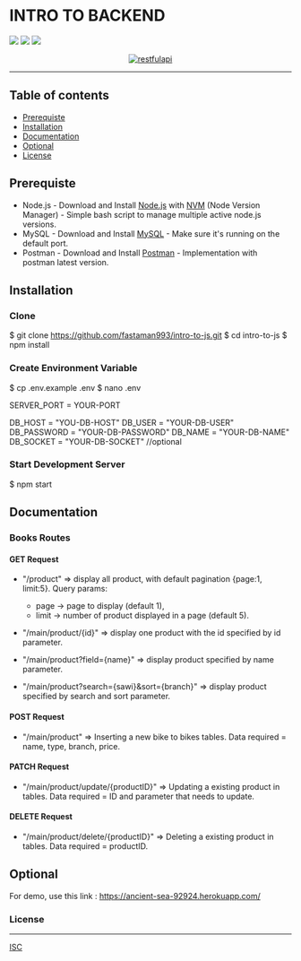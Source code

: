 # INTRO TO BACKEND

![](https://img.shields.io/badge/Code%20Style-Standard-informational.svg)
![](https://img.shields.io/badge/Dependencies-Express-success.svg)
![](https://img.shields.io/badge/License-ISC-orange.svg)

<p align="center">
  <a href="https://nodejs.org/">
    <img alt="restfulapi" title="Restful API" src="https://cdn-images-1.medium.com/max/871/1*d2zLEjERsrs1Rzk_95QU9A.png">
  </a>
</p>

----
## Table of contents
* [Prerequiste](#prerequiste)
* [Installation](#installation)
* [Documentation](#documentation)
* [Optional](#optional)
* [License](#license)

## Prerequiste
- Node.js - Download and Install [Node.js](https://nodejs.org/en/) with [NVM](https://github.com/creationix/nvm) (Node Version Manager) - Simple bash script to manage multiple active node.js versions.
- MySQL - Download and Install [MySQL](https://www.mysql.com/downloads/) - Make sure it's running on the default port.
- Postman - Download and Install [Postman](https://www.getpostman.com/downloads) - Implementation with postman latest version.

## Installation
### Clone

$ git clone https://github.com/fastaman993/intro-to-js.git
$ cd intro-to-js
$ npm install


### Create Environment Variable

$ cp .env.example .env
$ nano .env



SERVER_PORT = YOUR-PORT

DB_HOST = "YOU-DB-HOST"
DB_USER = "YOUR-DB-USER"
DB_PASSWORD = "YOUR-DB-PASSWORD"
DB_NAME = "YOUR-DB-NAME"
DB_SOCKET = "YOUR-DB-SOCKET" //optional

### Start Development Server

$ npm start


## Documentation

### Books Routes

#### GET Request

 - "/product" => display all product, with default pagination {page:1, limit:5}. Query params:
	- page -> page to display (default 1),
	- limit -> number of product displayed in a page (default 5).

 - "/main/product/{id}" => display one product with the id specified by id parameter.
 - "/main/product?field={name}" => display product specified by name parameter.
 - "/main/product?search={sawi}&sort={branch}" => display product specified by search and sort parameter.

#### POST Request

 - "/main/product" => Inserting a new bike to bikes tables. Data required = name, type, branch, price.

#### PATCH Request

 - "/main/product/update/{productID}" => Updating a existing product in tables. Data required = ID and parameter that needs to update.

#### DELETE Request

 - "/main/product/delete/{productID}" => Deleting a existing product in tables. Data required = productID.

## Optional

For demo, use this link : https://ancient-sea-92924.herokuapp.com/


### License
----
[ISC](https://en.wikipedia.org/wiki/ISC_license "ISC")
